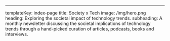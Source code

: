 ---
templateKey: index-page
title: Society x Tech
image: /img/hero.png
heading: Exploring the societal impact of technology trends.
subheading: A monthly newsletter discussing the societal implications of technology trends through a hand-picked curation of articles, podcasts, books and interviews.


